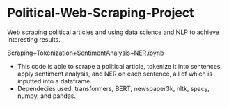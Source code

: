 # Political-Web-Scraping-Project
Web scraping political articles and using data science and NLP to achieve interesting results.

Scraping+Tokenization+SentimentAnalysis+NER.ipynb
- This code is able to scrape a political article, tokenize it into sentences, apply sentiment analysis, and NER on each sentence, all of which is inputted into a dataframe.
- Dependecies used: transformers, BERT, newspaper3k, nltk, spacy, numpy, and pandas.
